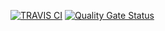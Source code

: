 [![TRAVIS CI](https://travis-ci.org/PiXHULA/testing-travis.svg?branch=master)](https://travis-ci.org/PiXHULA/testing-travis)
[![Quality Gate Status](https://sonarcloud.io/api/project_badges/measure?project=PiXHULA_testing-travis&metric=alert_status)](https://sonarcloud.io/dashboard?id=PiXHULA_testing-travis)

